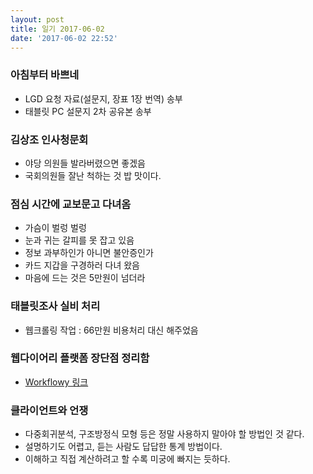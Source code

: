 ```yaml
---
layout: post
title: 일기 2017-06-02
date: '2017-06-02 22:52'
---
```


### 아침부터 바쁘네
* LGD 요청 자료(설문지, 장표 1장 번역) 송부
* 태블릿 PC 설문지 2차 공유본 송부


### 김상조 인사청문회
* 야당 의원들 발라버렸으면 좋겠음
* 국회의원들 잘난 척하는 것 밥 맛이다.


### 점심 시간에 교보문고 다녀옴
* 가슴이 벌렁 벌렁
* 눈과 귀는 갈피를 못 잡고 있음
* 정보 과부하인가 아니면 불안증인가
* 카드 지갑을 구경하러 다녀 왔음
* 마음에 드는 것은 5만원이 넘더라


### 태블릿조사 실비 처리
* 웹크롤링 작업 : 66만원 비용처리 대신 해주었음


### 웹다이어리 플랫폼 장단점 정리함
* [Workflowy 링크](https://workflowy.com/s/DFRJ.A3cdistKRP
)


### 클라이언트와 언쟁
* 다중회귀분석, 구조방정식 모형 등은 정말 사용하지 말아야 할 방법인 것 같다.
* 설명하기도 어렵고, 듣는 사람도 답답한 통계 방법이다.
* 이해하고 직접 계산하려고 할 수록 미궁에 빠지는 듯하다.
